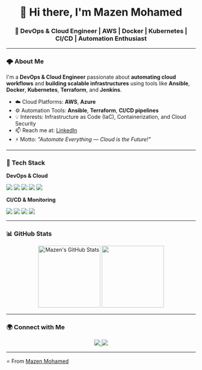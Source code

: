 <h1 align="center">👋 Hi there, I'm Mazen Mohamed</h1>
<h3 align="center">🚀 DevOps & Cloud Engineer | AWS | Docker | Kubernetes | CI/CD | Automation Enthusiast</h3>

---

### 🌩️ About Me

I'm a **DevOps & Cloud Engineer** passionate about **automating cloud workflows** and **building scalable infrastructures** using tools like **Ansible**, **Docker**, **Kubernetes**, **Terraform**, and **Jenkins**.

- ☁️ Cloud Platforms: **AWS**, **Azure**
- ⚙️ Automation Tools: **Ansible**, **Terraform**, **CI/CD pipelines**
- 💡 Interests: Infrastructure as Code (IaC), Containerization, and Cloud Security
- 📫 Reach me at: [LinkedIn](https://www.linkedin.com/in/mazenelbadry/)
- ⚡ Motto: *"Automate Everything — Cloud is the Future!"*

---

### 🧰 Tech Stack

**DevOps & Cloud**
<p>
  <img src="https://img.shields.io/badge/AWS-%23FF9900.svg?style=for-the-badge&logo=amazon-aws&logoColor=white"/>
  <img src="https://img.shields.io/badge/Docker-%230db7ed.svg?style=for-the-badge&logo=docker&logoColor=white"/>
  <img src="https://img.shields.io/badge/Kubernetes-%23326ce5.svg?style=for-the-badge&logo=kubernetes&logoColor=white"/>
  <img src="https://img.shields.io/badge/Terraform-%237B42BC.svg?style=for-the-badge&logo=terraform&logoColor=white"/>
  <img src="https://img.shields.io/badge/Ansible-%23EE0000.svg?style=for-the-badge&logo=ansible&logoColor=white"/>
</p>

**CI/CD & Monitoring**
<p>
  <img src="https://img.shields.io/badge/Jenkins-%23D24939.svg?style=for-the-badge&logo=jenkins&logoColor=white"/>
  <img src="https://img.shields.io/badge/GitHub_Actions-%232088FF.svg?style=for-the-badge&logo=githubactions&logoColor=white"/>
  <img src="https://img.shields.io/badge/Linux-%23FCC624.svg?style=for-the-badge&logo=linux&logoColor=black"/>
  <img src="https://img.shields.io/badge/Bash-%234EAA25.svg?style=for-the-badge&logo=gnubash&logoColor=white"/>
</p>

---

### 📊 GitHub Stats

<p align="center">
  <img src="https://github-readme-stats.vercel.app/api?username=mazenmo10&show_icons=true&theme=tokyonight" alt="Mazen's GitHub Stats" height="165"/>
  <img src="https://github-readme-stats.vercel.app/api/top-langs/?username=mazenmo10&layout=compact&theme=tokyonight" height="165"/>
</p>

---

### 🌍 Connect with Me

<p align="center">
  <a href="https://www.linkedin.com/in/mazenelbadry/">
    <img src="https://img.shields.io/badge/LinkedIn-%230A66C2.svg?style=for-the-badge&logo=linkedin&logoColor=white"/>
  </a>
  <a href="mailto:your.email@example.com">
    <img src="https://img.shields.io/badge/Email-%23D14836.svg?style=for-the-badge&logo=gmail&logoColor=white"/>
  </a>
</p>

---

⭐️ From [Mazen Mohamed](https://github.com/mazenmo10)
